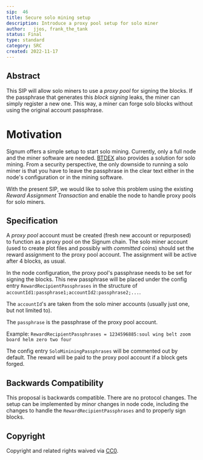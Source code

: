 ```yaml
---
sip:  46
title: Secure solo mining setup
description: Introduce a proxy pool setup for solo miner 
author:   jjos, frank_the_tank
status: Final
type: standard
category: SRC
created: 2022-11-17
---
```

## Abstract
This SIP will allow solo miners to use a *proxy pool* for signing the blocks.
If the passphrase that generates this *block signing* leaks, the miner can simply register a new one.
This way, a miner can forge solo blocks without using the original account passphrase.

# Motivation
Signum offers a simple setup to start solo mining. 
Currently, only a full node and the miner software are needed. [BTDEX](https://github.com/btdex/btdex/) also provides a solution for solo mining.
From a security perspective, the only downside to running a solo miner is that you have to leave the passphrase in the clear text either in the node's configuration or in the mining software.

With the present SIP, we would like to solve this problem using the existing *Reward Assignment Transaction* and enable the node to handle proxy pools for solo miners.


## Specification
A *proxy pool* account must be created (fresh new account or repurposed) to function as a proxy pool on the Signum chain.
The solo miner account (used to create plot files and possibly with *committed* coins) should set the reward assignment to the proxy pool account.
The assignment will be active after 4 blocks, as usual.

In the node configuration, the proxy pool's passphrase needs to be set for signing the blocks. 
This new passphrase will be placed under the config entry `RewardRecipientPassphrases` in the structure of `accountId1:passphrase1;accountId2:passphrase2;...`.

The `accountId`'s are taken from the solo miner accounts (usually just one, but not limited to).

The `passphrase` is the passphrase of the proxy pool account.

Example:
```RewardRecipientPassphrases = 1234596885:soul wing belt zoom board helm zero two four```

The config entry `SoloMininingPassphrases` will be commented out by default.
The reward will be paid to the proxy pool account if a block gets forged.

## Backwards Compatibility  
This proposal is backwards compatible. There are no protocol changes.
The setup can be implemented by minor changes in node code, including the changes to handle the `RewardRecipientPassphrases` and to properly sign blocks.

## Copyright
Copyright and related rights waived via [CC0](https://creativecommons.org/publicdomain/zero/1.0/).

